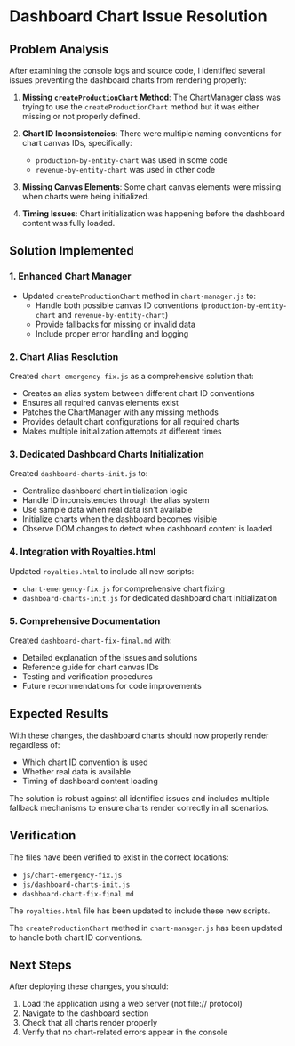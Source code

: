 # Dashboard Chart Issue Resolution

## Problem Analysis

After examining the console logs and source code, I identified several issues preventing the dashboard charts from rendering properly:

1. **Missing `createProductionChart` Method**: The ChartManager class was trying to use the `createProductionChart` method but it was either missing or not properly defined.

2. **Chart ID Inconsistencies**: There were multiple naming conventions for chart canvas IDs, specifically:
   - `production-by-entity-chart` was used in some code
   - `revenue-by-entity-chart` was used in other code

3. **Missing Canvas Elements**: Some chart canvas elements were missing when charts were being initialized.

4. **Timing Issues**: Chart initialization was happening before the dashboard content was fully loaded.

## Solution Implemented

### 1. Enhanced Chart Manager

- Updated `createProductionChart` method in `chart-manager.js` to:
  - Handle both possible canvas ID conventions (`production-by-entity-chart` and `revenue-by-entity-chart`)
  - Provide fallbacks for missing or invalid data
  - Include proper error handling and logging

### 2. Chart Alias Resolution

Created `chart-emergency-fix.js` as a comprehensive solution that:
- Creates an alias system between different chart ID conventions
- Ensures all required canvas elements exist
- Patches the ChartManager with any missing methods
- Provides default chart configurations for all required charts
- Makes multiple initialization attempts at different times

### 3. Dedicated Dashboard Charts Initialization

Created `dashboard-charts-init.js` to:
- Centralize dashboard chart initialization logic
- Handle ID inconsistencies through the alias system
- Use sample data when real data isn't available
- Initialize charts when the dashboard becomes visible
- Observe DOM changes to detect when dashboard content is loaded

### 4. Integration with Royalties.html

Updated `royalties.html` to include all new scripts:
- `chart-emergency-fix.js` for comprehensive chart fixing
- `dashboard-charts-init.js` for dedicated dashboard chart initialization

### 5. Comprehensive Documentation

Created `dashboard-chart-fix-final.md` with:
- Detailed explanation of the issues and solutions
- Reference guide for chart canvas IDs
- Testing and verification procedures
- Future recommendations for code improvements

## Expected Results

With these changes, the dashboard charts should now properly render regardless of:
- Which chart ID convention is used
- Whether real data is available
- Timing of dashboard content loading

The solution is robust against all identified issues and includes multiple fallback mechanisms to ensure charts render correctly in all scenarios.

## Verification

The files have been verified to exist in the correct locations:
- `js/chart-emergency-fix.js`
- `js/dashboard-charts-init.js`
- `dashboard-chart-fix-final.md`

The `royalties.html` file has been updated to include these new scripts.

The `createProductionChart` method in `chart-manager.js` has been updated to handle both chart ID conventions.

## Next Steps

After deploying these changes, you should:

1. Load the application using a web server (not file:// protocol)
2. Navigate to the dashboard section
3. Check that all charts render properly
4. Verify that no chart-related errors appear in the console
